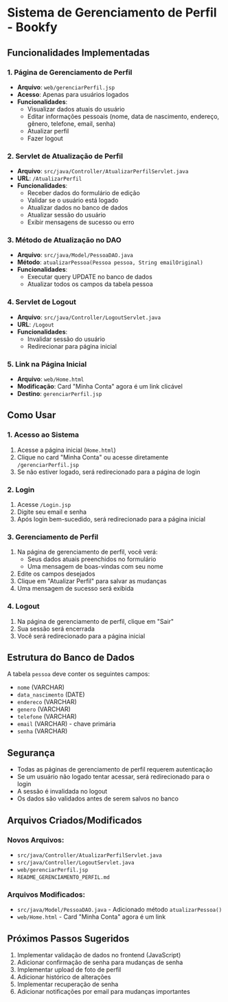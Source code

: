 # Sistema de Gerenciamento de Perfil - Bookfy

## Funcionalidades Implementadas

### 1. Página de Gerenciamento de Perfil
- **Arquivo**: `web/gerenciarPerfil.jsp`
- **Acesso**: Apenas para usuários logados
- **Funcionalidades**:
  - Visualizar dados atuais do usuário
  - Editar informações pessoais (nome, data de nascimento, endereço, gênero, telefone, email, senha)
  - Atualizar perfil
  - Fazer logout

### 2. Servlet de Atualização de Perfil
- **Arquivo**: `src/java/Controller/AtualizarPerfilServlet.java`
- **URL**: `/AtualizarPerfil`
- **Funcionalidades**:
  - Receber dados do formulário de edição
  - Validar se o usuário está logado
  - Atualizar dados no banco de dados
  - Atualizar sessão do usuário
  - Exibir mensagens de sucesso ou erro

### 3. Método de Atualização no DAO
- **Arquivo**: `src/java/Model/PessoaDAO.java`
- **Método**: `atualizarPessoa(Pessoa pessoa, String emailOriginal)`
- **Funcionalidades**:
  - Executar query UPDATE no banco de dados
  - Atualizar todos os campos da tabela pessoa

### 4. Servlet de Logout
- **Arquivo**: `src/java/Controller/LogoutServlet.java`
- **URL**: `/Logout`
- **Funcionalidades**:
  - Invalidar sessão do usuário
  - Redirecionar para página inicial

### 5. Link na Página Inicial
- **Arquivo**: `web/Home.html`
- **Modificação**: Card "Minha Conta" agora é um link clicável
- **Destino**: `gerenciarPerfil.jsp`

## Como Usar

### 1. Acesso ao Sistema
1. Acesse a página inicial (`Home.html`)
2. Clique no card "Minha Conta" ou acesse diretamente `/gerenciarPerfil.jsp`
3. Se não estiver logado, será redirecionado para a página de login

### 2. Login
1. Acesse `/Login.jsp`
2. Digite seu email e senha
3. Após login bem-sucedido, será redirecionado para a página inicial

### 3. Gerenciamento de Perfil
1. Na página de gerenciamento de perfil, você verá:
   - Seus dados atuais preenchidos no formulário
   - Uma mensagem de boas-vindas com seu nome
2. Edite os campos desejados
3. Clique em "Atualizar Perfil" para salvar as mudanças
4. Uma mensagem de sucesso será exibida

### 4. Logout
1. Na página de gerenciamento de perfil, clique em "Sair"
2. Sua sessão será encerrada
3. Você será redirecionado para a página inicial

## Estrutura do Banco de Dados

A tabela `pessoa` deve conter os seguintes campos:
- `nome` (VARCHAR)
- `data_nascimento` (DATE)
- `endereco` (VARCHAR)
- `genero` (VARCHAR)
- `telefone` (VARCHAR)
- `email` (VARCHAR) - chave primária
- `senha` (VARCHAR)

## Segurança

- Todas as páginas de gerenciamento de perfil requerem autenticação
- Se um usuário não logado tentar acessar, será redirecionado para o login
- A sessão é invalidada no logout
- Os dados são validados antes de serem salvos no banco

## Arquivos Criados/Modificados

### Novos Arquivos:
- `src/java/Controller/AtualizarPerfilServlet.java`
- `src/java/Controller/LogoutServlet.java`
- `web/gerenciarPerfil.jsp`
- `README_GERENCIAMENTO_PERFIL.md`

### Arquivos Modificados:
- `src/java/Model/PessoaDAO.java` - Adicionado método `atualizarPessoa()`
- `web/Home.html` - Card "Minha Conta" agora é um link

## Próximos Passos Sugeridos

1. Implementar validação de dados no frontend (JavaScript)
2. Adicionar confirmação de senha para mudanças de senha
3. Implementar upload de foto de perfil
4. Adicionar histórico de alterações
5. Implementar recuperação de senha
6. Adicionar notificações por email para mudanças importantes 